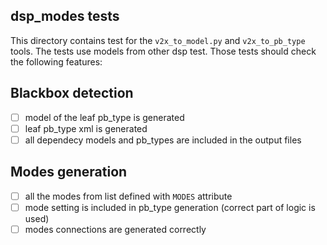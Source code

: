 ## dsp\_modes tests

This directory contains test for the `v2x_to_model.py` and `v2x_to_pb_type` tools.
The tests use models from other dsp test.
Those tests should check the following features:

## Blackbox detection

 - [ ] model of the leaf pb\_type is generated
 - [ ] leaf pb\_type xml is generated
 - [ ] all dependecy models and pb\_types are included in the output files

## Modes generation

 - [ ] all the modes from list defined with `MODES` attribute
 - [ ] mode setting is included in pb\_type generation (correct part of logic is used)
 - [ ] modes connections are generated correctly
